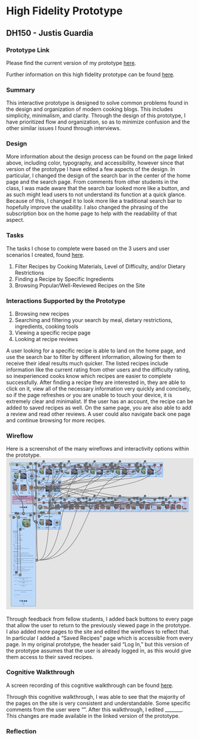 # High Fidelity Prototype
## DH150 - Justis Guardia
### Prototype Link
Please find the current version of my prototype [here](Dfjaljflasdf).

Further information on this high fidelity prototype can be found [here](https://github.com/justisg/DH150-JustisG/blob/main/DH150-Assignments/Assignment07-02/README.md).

### Summary
This interactive prototype is designed to solve common problems found in the design and organization of modern cooking blogs. This includes simplicity, minimalism, and clarity. Through the design of this prototype, I have prioritized flow and organization, so as to minimize confusion and the other similar issues I found through interviews. 

### Design
More information about the design process can be found on the page linked above, including color, typography, and accessibility, however since that version of the prototype I have edited a few aspects of the design. In particular, I changed the design of the search bar in the center of the home page and the search page. From comments from other students in the class, I was made aware that the search bar looked more like a button, and as such might lead users to not understand its function at a quick glance. Because of this, I changed it to look more like a traditional search bar to hopefully improve the usability. I also changed the phrasing of the subscription box on the home page to help with the readability of that aspect. 

### Tasks
The tasks I chose to complete were based on the 3 users and user scenarios I created, found [here](https://github.com/justisg/DH150-JustisG/blob/main/DH150-Assignments/Assignment05/README.md).

1. Filter Recipes by Cooking Materials, Level of Difficulty, and/or Dietary Restrictions
2. Finding a Recipe by Specific Ingredients
3. Browsing Popular/Well-Reviewed Recipes on the Site 

### Interactions Supported by the Prototype
1. Browsing new recipes
2. Searching and filtering your search by meal, dietary restrictions, ingredients, cooking tools
3. Viewing a specific recipe page
4. Looking at recipe reviews

A user looking for a specific recipe is able to land on the home page, and use the search bar to filter by different information, allowing for them to receive their ideal results much quicker. The listed recipes include information like the current rating from other users and the difficulty rating, so inexperienced cooks know which recipes are easier to complete successfully. After finding a recipe they are interested in, they are able to click on it, view all of the necessary information very quickly and concisely, so if the page refreshes or you are unable to touch your device, it is extremely clear and minimalist. If the user has an account, the recipe can be added to saved recipes as well. On the same page, you are also able to add a review and read other reviews. A user could also navigate back one page and continue browsing for more recipes. 

### Wireflow
Here is a screenshot of the many wireflows and interactivity options within the prototype. 
![Wireflow](./Wireflow.png)

Through feedback from fellow students, I added back buttons to every page that allow the user to return to the previously viewed page in the prototype. I also added more pages to the site and edited the wireflows to reflect that. In particular I added a “Saved Recipes” page which is accessible from every page. In my original prototype, the header said “Log In,” but this version of the prototype assumes that the user is already logged in, as this would give them access to their saved recipes. 

### Cognitive Walkthrough
A screen recording of this cognitive walkthrough can be found [here](alskjf).

Through this cognitive walkthrough, I was able to see that the majority of the pages on the site is very consistent and understandable. Some specific comments from the user were “”. After this walkthrough, I edited _______. This changes are made available in the linked version of the prototype.

### Reflection
